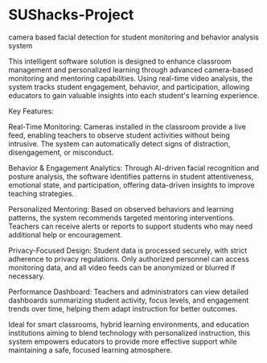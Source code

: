 # SUShacks-Project
camera based facial detection for student monitoring and behavior analysis system

This intelligent software solution is designed to enhance classroom management and personalized learning through advanced camera-based monitoring and mentoring capabilities. Using real-time video analysis, the system tracks student engagement, behavior, and participation, allowing educators to gain valuable insights into each student's learning experience.

Key Features:

Real-Time Monitoring: Cameras installed in the classroom provide a live feed, enabling teachers to observe student activities without being intrusive. The system can automatically detect signs of distraction, disengagement, or misconduct.

Behavior & Engagement Analytics: Through AI-driven facial recognition and posture analysis, the software identifies patterns in student attentiveness, emotional state, and participation, offering data-driven insights to improve teaching strategies.

Personalized Mentoring: Based on observed behaviors and learning patterns, the system recommends targeted mentoring interventions. Teachers can receive alerts or reports to support students who may need additional help or encouragement.

Privacy-Focused Design: Student data is processed securely, with strict adherence to privacy regulations. Only authorized personnel can access monitoring data, and all video feeds can be anonymized or blurred if necessary.

Performance Dashboard: Teachers and administrators can view detailed dashboards summarizing student activity, focus levels, and engagement trends over time, helping them adapt instruction for better outcomes.

Ideal for smart classrooms, hybrid learning environments, and education institutions aiming to blend technology with personalized instruction, this system empowers educators to provide more effective support while maintaining a safe, focused learning atmosphere.
